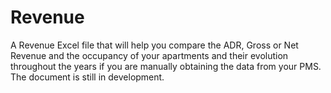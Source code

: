 # Revenue
A Revenue Excel file that will help you compare the ADR, Gross or Net Revenue and the occupancy of your apartments and their evolution throughout the years if you are manually obtaining the data from your PMS. The document is still in development. 
